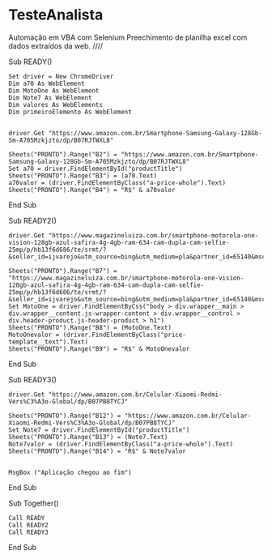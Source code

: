 # TesteAnalista
Automação em VBA com Selenium
Preechimento de planilha excel com dados extraídos da web.
////


Sub READY()
    
    Set driver = New ChromeDriver
    Dim a70 As WebElement
    Dim MotoOne As WebElement
    Dim Note7 As WebElement
    Dim valores As WebElements
    Dim primeiroElemento As WebElement
    
    
    driver.Get "https://www.amazon.com.br/Smartphone-Samsung-Galaxy-128Gb-Sm-A705Mzkjzto/dp/B07RJTWXL8"
    
    Sheets("PRONTO").Range("B2") = "https://www.amazon.com.br/Smartphone-Samsung-Galaxy-128Gb-Sm-A705Mzkjzto/dp/B07RJTWXL8"
    Set a70 = driver.FindElementById("productTitle")
    Sheets("PRONTO").Range("B3") = (a70.Text)
    a70valor = (driver.FindElementByClass("a-price-whole").Text)
    Sheets("PRONTO").Range("B4") = "R$" & a70valor
      
    
End Sub

Sub READY2()

    driver.Get "https://www.magazineluiza.com.br/smartphone-motorola-one-vision-128gb-azul-safira-4g-4gb-ram-634-cam-dupla-cam-selfie-25mp/p/hb13f6d686/te/srmt/?&seller_id=ijvarejo&utm_source=bing&utm_medium=pla&partner_id=65140&msclkid=53ba48acde9311dfd10a2a89f01928d3"
    
    Sheets("PRONTO").Range("B7") = "https://www.magazineluiza.com.br/smartphone-motorola-one-vision-128gb-azul-safira-4g-4gb-ram-634-cam-dupla-cam-selfie-25mp/p/hb13f6d686/te/srmt/?&seller_id=ijvarejo&utm_source=bing&utm_medium=pla&partner_id=65140&msclkid=53ba48acde9311dfd10a2a89f01928d3"
    Set MotoOne = driver.FindElementByCss("body > div.wrapper__main > div.wrapper__content.js-wrapper-content > div.wrapper__control > div.header-product.js-header-product > h1")
    Sheets("PRONTO").Range("B8") = (MotoOne.Text)
    MotoOnevalor = (driver.FindElementByClass("price-template__text").Text)
    Sheets("PRONTO").Range("B9") = "R$" & MotoOnevalor
    
End Sub

Sub READY3()

    driver.Get "https://www.amazon.com.br/Celular-Xiaomi-Redmi-Vers%C3%A3o-Global/dp/B07PB8TYCJ"
    
    Sheets("PRONTO").Range("B12") = "https://www.amazon.com.br/Celular-Xiaomi-Redmi-Vers%C3%A3o-Global/dp/B07PB8TYCJ"
    Set Note7 = driver.FindElementById("productTitle")
    Sheets("PRONTO").Range("B13") = (Note7.Text)
    Note7valor = (driver.FindElementByClass("a-price-whole").Text)
    Sheets("PRONTO").Range("B14") = "R$" & Note7valor
    
    
    MsgBox ("Aplicação chegou ao fim")
End Sub

Sub Together()

    Call READY
    Call READY2
    Call READY3
    

End Sub
